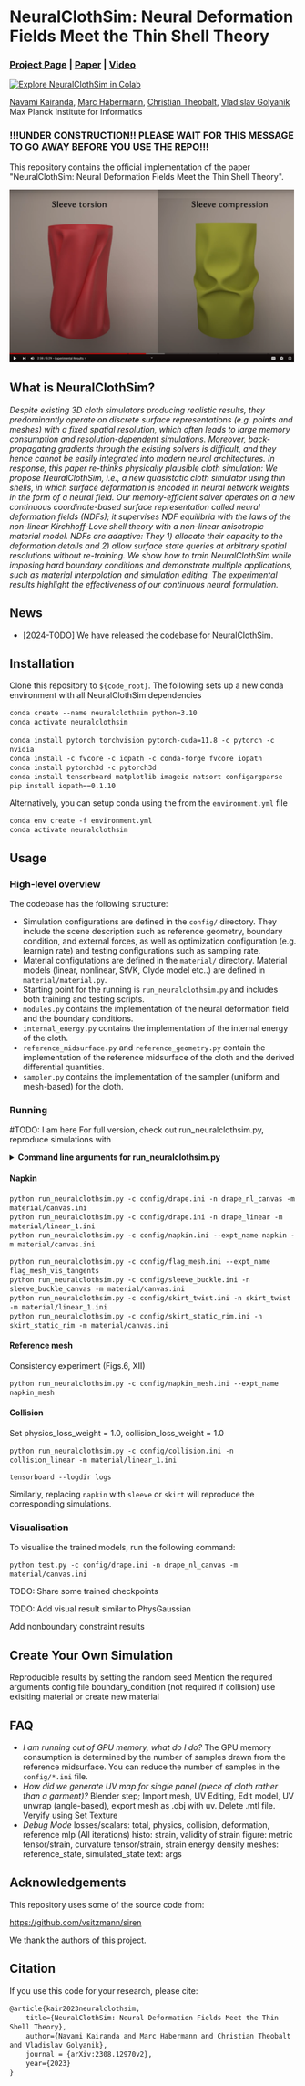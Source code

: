 # NeuralClothSim: Neural Deformation Fields Meet the Thin Shell Theory
### [Project Page](https://4dqv.mpi-inf.mpg.de/NeuralClothSim/) | [Paper](https://arxiv.org/pdf/2308.12970) | [Video](https://www.youtube.com/watch?v=z-7MBiAi7SM) 
[![Explore NeuralClothSim in Colab](https://colab.research.google.com/assets/colab-badge.svg)](https://colab.research.google.com/github/navamikairanda/neuralclothsim/blob/main/neuralclothsim.ipynb)<br>

[Navami Kairanda](https://people.mpi-inf.mpg.de/~nkairand/),
[Marc Habermann](https://people.mpi-inf.mpg.de/~mhaberma/),
[Christian Theobalt](https://people.mpi-inf.mpg.de/~theobalt/),
[Vladislav Golyanik](https://people.mpi-inf.mpg.de/~golyanik/) <br>
Max Planck Institute for Informatics <br>

### !!!UNDER CONSTRUCTION!! PLEASE WAIT FOR THIS MESSAGE TO GO AWAY BEFORE YOU USE THE REPO!!! ###
This repository contains the official implementation of the paper "NeuralClothSim: Neural Deformation Fields Meet the Thin Shell Theory".

[<img src="assets/thumbnail.PNG" width="500">](https://www.youtube.com/watch?v=z-7MBiAi7SM)

## What is NeuralClothSim?
*Despite existing 3D cloth simulators producing realistic results, they predominantly operate on discrete surface representations (e.g. points and meshes) with a fixed spatial resolution, which often leads to large memory consumption and resolution-dependent simulations. Moreover, back-propagating gradients through the existing solvers is difficult, and they hence cannot be easily integrated into modern neural architectures. In response, this paper re-thinks physically plausible cloth simulation: We propose NeuralClothSim, i.e., a new quasistatic cloth simulator using thin shells, in which surface deformation is encoded in neural network weights in the form of a neural field. Our memory-efficient solver operates on a new continuous coordinate-based surface representation called neural deformation fields (NDFs); it supervises NDF equilibria with the laws of the non-linear Kirchhoff-Love shell theory with a non-linear anisotropic material model. NDFs are adaptive: They 1) allocate their capacity to the deformation details and 2) allow surface state queries at arbitrary spatial resolutions without re-training. We show how to train NeuralClothSim while imposing hard boundary conditions and demonstrate multiple applications, such as material interpolation and simulation editing. The experimental results highlight the effectiveness of our continuous neural formulation.*

## News
* [2024-TODO] We have released the codebase for NeuralClothSim. 

## Installation
Clone this repository to `${code_root}`. The following sets up a new conda environment with all NeuralClothSim dependencies

```
conda create --name neuralclothsim python=3.10
conda activate neuralclothsim

conda install pytorch torchvision pytorch-cuda=11.8 -c pytorch -c nvidia
conda install -c fvcore -c iopath -c conda-forge fvcore iopath
conda install pytorch3d -c pytorch3d
conda install tensorboard matplotlib imageio natsort configargparse
pip install iopath==0.1.10
```

Alternatively, you can setup conda using the from the `environment.yml` file
```
conda env create -f environment.yml
conda activate neuralclothsim
```

## Usage

### High-level overview

The codebase has the following structure:

* Simulation configurations are defined in the `config/` directory. They include the scene description such as reference geometry, boundary condition, and external forces, as well as optimization configuration (e.g. learnign rate) and testing configurations such as sampling rate. 
* Material configutations are defined in the `material/` directory. Material models (linear, nonlinear, StVK, Clyde model etc..) are defined in `material/material.py`.
* Starting point for the running is `run_neuralclothsim.py` and includes both training and testing scripts.
* `modules.py` contains the implementation of the neural deformation field and the boundary conditions.
* `internal_energy.py` contains the implementation of the internal energy of the cloth.
* `reference_midsurface.py` and `reference_geometry.py` contain the implementation of the reference midsurface of the cloth and the derived differential quantities.
* `sampler.py` contains the implementation of the sampler (uniform and mesh-based) for the cloth.

### Running
#TODO: I am here
For full version, check out run_neuralclothsim.py, reproduce simulations with

<details>
<summary><span style="font-weight: bold;">Command line arguments for run_neuralclothsim.py</span></summary>


  #### --source_path / -s
  Path to the source directory containing a COLMAP or Synthetic NeRF data set.

</details>

#### Napkin
```
python run_neuralclothsim.py -c config/drape.ini -n drape_nl_canvas -m material/canvas.ini
python run_neuralclothsim.py -c config/drape.ini -n drape_linear -m material/linear_1.ini
python run_neuralclothsim.py -c config/napkin.ini --expt_name napkin -m material/canvas.ini
```

```
python run_neuralclothsim.py -c config/flag_mesh.ini --expt_name flag_mesh_vis_tangents
python run_neuralclothsim.py -c config/sleeve_buckle.ini -n sleeve_buckle_canvas -m material/canvas.ini
python run_neuralclothsim.py -c config/skirt_twist.ini -n skirt_twist -m material/linear_1.ini
python run_neuralclothsim.py -c config/skirt_static_rim.ini -n skirt_static_rim -m material/canvas.ini
```

#### Reference mesh
Consistency experiment (Figs.6, XII)
```
python run_neuralclothsim.py -c config/napkin_mesh.ini --expt_name napkin_mesh
```

#### Collision
Set physics_loss_weight = 1.0, collision_loss_weight = 1.0
```
python run_neuralclothsim.py -c config/collision.ini -n collision_linear -m material/linear_1.ini
```

```
tensorboard --logdir logs
```


Similarly, replacing `napkin` with `sleeve` or `skirt` will reproduce the corresponding simulations.

### Visualisation

To visualise the trained models, run the following command:
```
python test.py -c config/drape.ini -n drape_nl_canvas -m material/canvas.ini
```

TODO: Share some trained checkpoints

TODO: Add visual result similar to PhysGaussian

Add nonboundary constraint results

## Create Your Own Simulation

Reproducible results by setting the random seed
Mention the required arguments
config file
boundary_condition (not required if collision)
use exisiting material or create new material


## FAQ

- *I am running out of GPU memory, what do I do?* The GPU memory consumption is determined by the number of samples drawn from the reference midsurface. You can reduce the number of samples in the `config/*.ini` file.
- *How did we generate UV map for single panel (piece of cloth rather than a garment)?* Blender step; Import mesh, UV Editing, Edit model, UV unwrap (angle-based), export mesh as .obj with uv. Delete .mtl file. Veryify using Set Texture
- *Debug Mode* 
losses/scalars: total, physics, collision, deformation, reference mlp (All iterations)
histo: strain, validity of strain
figure: metric tensor/strain, curvature tensor/strain, strain energy density
meshes: reference_state, simulated_state
text: args

## Acknowledgements
This repository uses some of the source code from:

https://github.com/vsitzmann/siren

We thank the authors of this project.

## Citation

If you use this code for your research, please cite:
```
@article{kair2023neuralclothsim, 
	title={NeuralClothSim: Neural Deformation Fields Meet the Thin Shell Theory}, 
	author={Navami Kairanda and Marc Habermann and Christian Theobalt and Vladislav Golyanik}, 
	journal = {arXiv:2308.12970v2}, 
	year={2023} 
}
```
